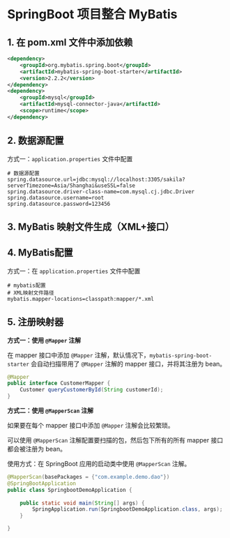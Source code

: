 # SpringBoot 项目整合 MyBatis

## 1. 在 pom.xml 文件中添加依赖

```xml
<dependency>
    <groupId>org.mybatis.spring.boot</groupId>
    <artifactId>mybatis-spring-boot-starter</artifactId>
    <version>2.2.2</version>
</dependency>
<dependency>
    <groupId>mysql</groupId>
    <artifactId>mysql-connector-java</artifactId>
    <scope>runtime</scope>
</dependency>
```

## 2. 数据源配置

方式一：`application.properties` 文件中配置

```properties
# 数据源配置
spring.datasource.url=jdbc:mysql://localhost:3305/sakila?serverTimezone=Asia/Shanghai&useSSL=false
spring.datasource.driver-class-name=com.mysql.cj.jdbc.Driver
spring.datasource.username=root
spring.datasource.password=123456
```

## 3. MyBatis 映射文件生成（XML+接口）

## 4. MyBatis配置

方式一：在 `application.properties` 文件中配置

```properties
# mybatis配置
# XML映射文件路径
mybatis.mapper-locations=classpath:mapper/*.xml
```

## 5. 注册映射器

**方式一：使用 `@Mapper` 注解**

在 mapper 接口中添加 `@Mapper` 注解，默认情况下，`mybatis-spring-boot-starter` 会自动扫描带用了 `@Mapper` 注解的 mapper 接口，并将其注册为 bean。

```java
@Mapper
public interface CustomerMapper {
    Customer queryCustomerById(String customerId);
}
```

**方式二：使用  `@MapperScan` 注解**

如果要在每个 mapper 接口中添加 `@Mapper` 注解会比较繁琐。

可以使用  `@MapperScan` 注解配置要扫描的包，然后包下所有的所有 mapper 接口都会被注册为 bean。

使用方式：在 SpringBoot 应用的启动类中使用 `@MapperScan` 注解。

```java
@MapperScan(basePackages = {"com.example.demo.dao"})
@SpringBootApplication
public class SpringbootDemoApplication {
    
    public static void main(String[] args) {
        SpringApplication.run(SpringbootDemoApplication.class, args);
    }

}
```












